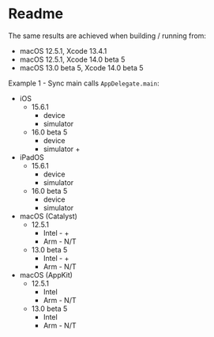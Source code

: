 #  Readme

The same results are achieved when building / running from:
- macOS 12.5.1, Xcode 13.4.1 
- macOS 12.5.1, Xcode 14.0 beta 5 
- macOS 13.0 beta 5, Xcode 14.0 beta 5 

Example 1 - Sync main calls `AppDelegate.main`:
- iOS 
  - 15.6.1
    - device
    - simulator
  - 16.0 beta 5 
    - device
    - simulator +
- iPadOS 
  - 15.6.1
    - device
    - simulator
  - 16.0 beta 5 
    - device
    - simulator
- macOS (Catalyst) 
  - 12.5.1
    - Intel - +
    - Arm - N/T
  - 13.0 beta 5 
    - Intel - +
    - Arm - N/T
- macOS (AppKit) 
  - 12.5.1
    - Intel
    - Arm - N/T
  - 13.0 beta 5 
    - Intel
    - Arm - N/T
      
